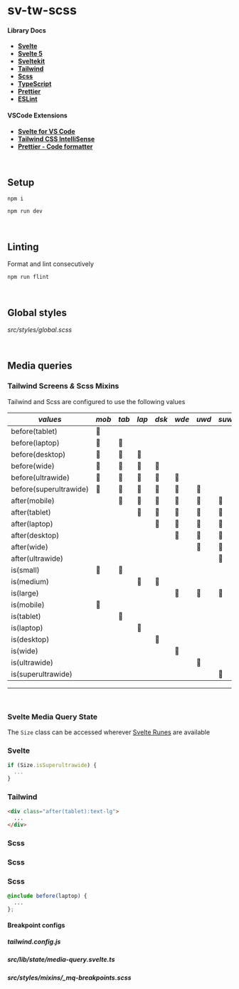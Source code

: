 # **sv-tw-scss**

#### **Library Docs**

- **[Svelte](https://svelte.dev/docs/introduction)**
- **[Svelte 5](https://svelte-5-preview.vercel.app/docs/introduction)**
- **[Sveltekit](https://kit.svelte.dev/docs/introduction)**
- **[Tailwind](https://tailwindcss.com/docs/installation)**
- **[Scss](https://sass-lang.com/documentation/syntax)**
- **[TypeScript](https://www.typescriptlang.org/docs/)**
- **[Prettier](https://prettier.io/docs/en/index.html)**
- **[ESLint](https://eslint.org/docs/latest/)**

#### **VSCode Extensions**

- [**Svelte for VS Code**](https://marketplace.visualstudio.com/items?itemName=svelte.svelte-vscode)
- [**Tailwind CSS IntelliSense**](https://marketplace.visualstudio.com/items?itemName=bradlc.vscode-tailwindcss)
- [**Prettier - Code formatter**](https://marketplace.visualstudio.com/items?itemName=esbenp.prettier-vscode)

<br />

## **Setup**

`npm i`

`npm run dev`

<br />

## **Linting**

Format and lint consecutively

`npm run flint`

<br />

## **Global styles**

*src/styles/global.scss*

<br />

## **Media queries**

### **Tailwind Screens** ***&*** **Scss Mixins**

Tailwind and Scss are configured to use the following values

|*values*                  | *mob* | *tab* | *lap* | *dsk* | *wde* | *uwd* | *suw* |
|------------------------|-----|-----|-----|-----|-----|-----|-----|
| before(tablet)         | 🔵   |     |     |     |     |     |     |
| before(laptop)         | 🔵   | 🔵   |     |     |     |     |     |
| before(desktop)        | 🔵   | 🔵   | 🔵   |     |     |     |     |
| before(wide)           | 🔵   | 🔵   | 🔵   | 🔵   |     |     |     |
| before(ultrawide)      | 🔵   | 🔵   | 🔵   | 🔵   | 🔵   |     |     |
| before(superultrawide) | 🔵   | 🔵   | 🔵   | 🔵   | 🔵   | 🔵   |     |
| after(mobile)          |     | 🔵   | 🔵   | 🔵   | 🔵   | 🔵   | 🔵   |
| after(tablet)          |     |     | 🔵   | 🔵   | 🔵   | 🔵   | 🔵   |
| after(laptop)          |     |     |     | 🔵   | 🔵   | 🔵   | 🔵   |
| after(desktop)         |     |     |     |     | 🔵   | 🔵   | 🔵   |
| after(wide)            |     |     |     |     |     | 🔵   | 🔵   |
| after(ultrawide)       |     |     |     |     |     |     | 🔵   |
| is(small)              | 🔵   | 🔵   |     |     |     |     |     |
| is(medium)             |     |     | 🔵   | 🔵   |     |     |     |
| is(large)              |     |     |     |     | 🔵   | 🔵   | 🔵   |
| is(mobile)             | 🔵   |     |     |     |     |     |     |
| is(tablet)             |     | 🔵   |     |     |     |     |     |
| is(laptop)             |     |     | 🔵   |     |     |     |     |
| is(desktop)            |     |     |     | 🔵   |     |     |     |
| is(wide)               |     |     |     |     | 🔵   |     |     |
| is(ultrawide)          |     |     |     |     |     | 🔵   |     |
| is(superultrawide)     |     |     |     |     |     |     | 🔵   |
___

<br />

### **Svelte Media Query State**

The `Size` class can be accessed wherever [Svelte Runes](https://svelte.dev/blog/runes) are available   

### **Svelte**
```ts
if (Size.isSuperultrawide) {
  ...
}
```

### **Tailwind**
```html
<div class="after(tablet):text-lg">
  ...
</div>
  ```

  ### **Scss**
  ### **Scss**

### **Scss**

```scss
@include before(laptop) {
  ...
};
```

#### **Breakpoint configs**  
##### *tailwind.config.js*  
##### *src/lib/state/media-query.svelte.ts*  
##### *src/styles/mixins/_mq-breakpoints.scss*  
